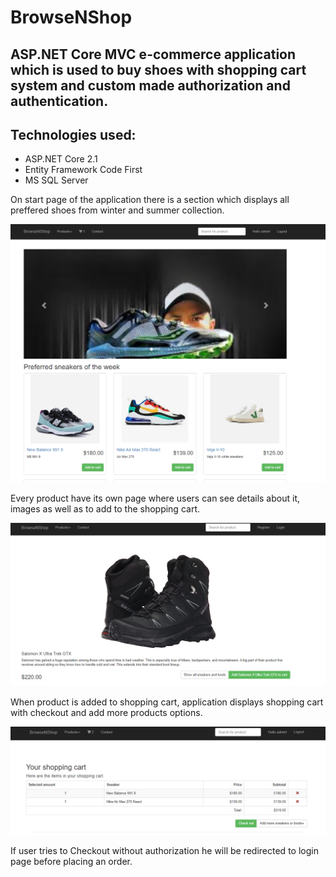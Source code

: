# BrowseNShop
## ASP.NET Core MVC e-commerce application which is used to buy shoes with shopping cart system and custom  made authorization and authentication.


## Technologies used:

  - ASP.NET Core 2.1
  - Entity Framework Code First
  - MS SQL Server

On start page of the application there is a section which displays all preffered shoes from winter and summer collection.

![](Capture2Cart.PNG)

Every product have its own page where users can see details about it, images as well as to add to the shopping cart.

![](Capture4.PNG)

When product is added to shopping cart, application displays shopping cart with checkout and add more products options.

![](Capture3.PNG)

If user tries to Checkout without authorization he will be redirected to login page before placing an order.
